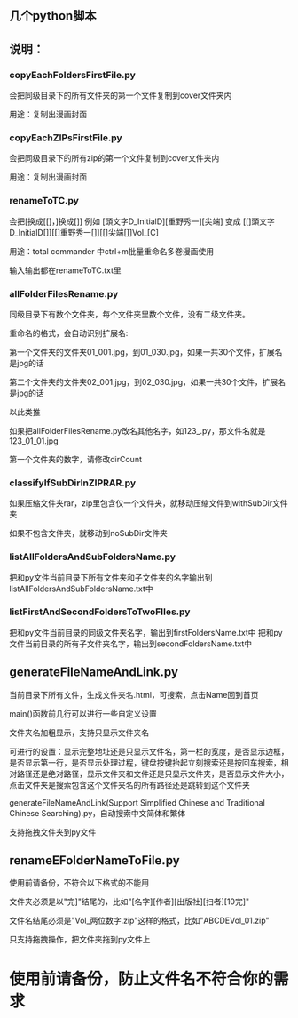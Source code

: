 ## 几个python脚本

## 说明：

### copyEachFoldersFirstFile.py

会把同级目录下的所有文件夹的第一个文件复制到cover文件夹内

用途：复制出漫画封面

### copyEachZIPsFirstFile.py

会把同级目录下的所有zip的第一个文件复制到cover文件夹内

用途：复制出漫画封面

### renameToTC.py

会把[换成[[]，]换成[]]
例如
[頭文字D_InitialD][重野秀一][尖端]
变成
[[]頭文字D_InitialD[]][[]重野秀一[]][[]尖端[]]Vol_[C]

用途：total commander 中ctrl+m批量重命名多卷漫画使用

输入输出都在renameToTC.txt里

### allFolderFilesRename.py

同级目录下有数个文件夹，每个文件夹里数个文件，没有二级文件夹。

重命名的格式，会自动识别扩展名:

第一个文件夹的文件夹01_001.jpg，到01_030.jpg，如果一共30个文件，扩展名是jpg的话

第二个文件夹的文件夹02_001.jpg，到02_030.jpg，如果一共30个文件，扩展名是jpg的话

以此类推

如果把allFolderFilesRename.py改名其他名字，如123_.py，那文件名就是123_01_01.jpg

第一个文件夹的数字，请修改dirCount

### classifyIfSubDirInZIPRAR.py

如果压缩文件夹rar，zip里包含仅一个文件夹，就移动压缩文件到withSubDir文件夹

如果不包含文件夹，就移动到noSubDir文件夹

### listAllFoldersAndSubFoldersName.py

把和py文件当前目录下所有文件夹和子文件夹的名字输出到listAllFoldersAndSubFoldersName.txt中

### listFirstAndSecondFoldersToTwoFIles.py

把和py文件当前目录的同级文件夹名字，输出到firstFoldersName.txt中
把和py文件当前目录的所有子文件夹名字，输出到secondFoldersName.txt中

## generateFileNameAndLink.py

当前目录下所有文件，生成文件夹名.html，可搜索，点击Name回到首页

main()函数前几行可以进行一些自定义设置

文件夹名加粗显示，支持只显示文件夹名

可进行的设置：显示完整地址还是只显示文件名，第一栏的宽度，是否显示边框，是否显示第一行，是否显示处理过程，键盘按键抬起立刻搜索还是按回车搜索，相对路径还是绝对路径，显示文件夹和文件还是只显示文件夹，是否显示文件大小，点击文件夹是搜索包含这个文件夹名的所有路径还是跳转到这个文件夹

generateFileNameAndLink(Support Simplified Chinese and Traditional Chinese Searching).py，自动搜索中文简体和繁体

支持拖拽文件夹到py文件

## renameEFolderNameToFile.py

使用前请备份，不符合以下格式的不能用

文件夹必须是以"完]"结尾的，比如"[名字][作者][出版社][扫者][10完]"

文件名结尾必须是"Vol_两位数字.zip"这样的格式，比如"ABCDEVol_01.zip"

只支持拖拽操作，把文件夹拖到py文件上

# 使用前请备份，防止文件名不符合你的需求